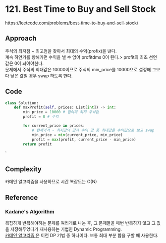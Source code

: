 # 121. Best Time to Buy and Sell Stock

https://leetcode.com/problems/best-time-to-buy-and-sell-stock/

## Approach

주식의 최저점 ~ 최고점을 찾아서 최대의 수익(profix)을 낸다.<br>
계속 하안가를 향해가면 수익을 낼 수 없어 profitdms 0이 된다.> profit의 최초 선언 값은 0이 되어야한다.<br>
문제에서 주식의 최대값은 10000이므로 주식의 min_price를 10000으로 설정해 그보다 낮은 값일 경우 swap 하도록 한다.

## Code

```python
class Solution:
    def maxProfit(self, prices: List[int]) -> int:
        min_price = 10000 # 임의의 최저 주식값
        profit = 0 # 수익

        for current_price in prices:
            # 현재가격 - 최저값의 값과 수익 값 중 최대값을 수익값으로 보고 swap
            min_price = min(current_price, min_price)
            profit = max(profit, current_price - min_price)
        return profit

```

`

## Complexity

카데인 알고리즘을 사용하므로 시간 복잡도는 O(N)

## Reference

### Kadane's Algorithm

복잡하게 반복해야하는 문제를 여러개로 나눈 후, 그 문제들을 매번 반복하지 않고 그 값을 저장해두었다가 재사용하는 기법인 Dynamic Programming.<br>
[카데인 알고리즘
](https://medium.com/@rsinghal757/kadanes-algorithm-dynamic-programming-how-and-why-does-it-work-3fd8849ed73d)은 이런 DP 기법 중 하나이다.
보통 최대 부분 합을 구할 때 사용한다.
